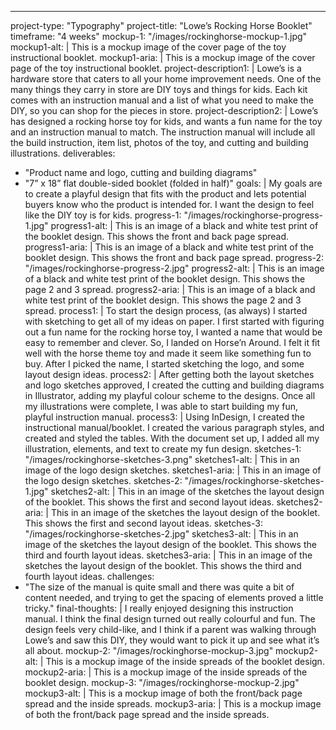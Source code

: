 ---
project-type: "Typography"
project-title: "Lowe’s Rocking Horse Booklet"
timeframe: "4 weeks"
mockup-1: "/images/rockinghorse-mockup-1.jpg"
mockup1-alt: |
  This is a mockup image of the cover page of the toy instructional booklet.
mockup1-aria: |
  This is a mockup image of the cover page of the toy instructional booklet.
project-description1: |
  Lowe’s is a hardware store that caters to all your home improvement needs. One of the many things they carry in store are DIY toys and things for kids. Each kit comes with an instruction manual and a list of what you need to make the DIY, so you can shop for the pieces in store.
project-description2: |
  Lowe’s has designed a rocking horse toy for kids, and wants a fun name for the toy and an instruction manual to match. The instruction manual will include all the build instruction, item list, photos of the toy, and cutting and building illustrations.
deliverables:
  - "Product name and logo, cutting and building diagrams"
  - "7” x 18” flat double-sided booklet (folded in half)"
goals: |
  My goals are to create a playful design that fits with the product and lets potential buyers know who the product is intended for. I want the design to feel like the DIY toy is for kids.
progress-1: "/images/rockinghorse-progress-1.jpg"
progress1-alt: |
  This is an image of a black and white test print of the booklet design. This shows the front and back page spread.
progress1-aria: |
  This is an image of a black and white test print of the booklet design. This shows the front and back page spread.
progress-2: "/images/rockinghorse-progress-2.jpg"
progress2-alt: |
  This is an image of a black and white test print of the booklet design. This shows the page 2 and 3 spread.
progress2-aria: |
  This is an image of a black and white test print of the booklet design. This shows the page 2 and 3 spread.
process1: |
  To start the design process, (as always) I started with sketching to get all of my ideas on paper. I first started with figuring out a fun name for the rocking horse toy, I wanted a name that would be easy to remember and clever. So, I landed on Horse’n Around. I felt it fit well with the horse theme toy and made it seem like something fun to buy. After I picked the name, I started sketching the logo, and some layout design ideas.
process2: |
  After getting both the layout sketches and logo sketches approved, I created the cutting and building diagrams in Illustrator, adding my playful colour scheme to the designs. Once all my illustrations were complete, I was able to start building my fun, playful instruction manual.
process3: |
  Using InDesign, I created the instructional manual/booklet. I created the various paragraph styles, and created and styled the tables. With the document set up, I added all my illustration, elements, and text to create my fun design.
sketches-1: "/images/rockinghorse-sketches-3.png"
sketches1-alt: |
  This in an image of the logo design sketches.
sketches1-aria: |
  This in an image of the logo design sketches.
sketches-2: "/images/rockinghorse-sketches-1.jpg"
sketches2-alt: |
  This in an image of the sketches the layout design of the booklet. This shows the first and second layout ideas.
sketches2-aria: |
  This in an image of the sketches the layout design of the booklet. This shows the first and second layout ideas.
sketches-3: "/images/rockinghorse-sketches-2.jpg"
sketches3-alt: |
  This in an image of the sketches the layout design of the booklet. This shows the third and fourth layout ideas.
sketches3-aria: |
  This in an image of the sketches the layout design of the booklet. This shows the third and fourth layout ideas.
challenges:
  - "The size of the manual is quite small and there was quite a bit of content needed, and trying to get the spacing of elements proved a little tricky."
final-thoughts: |
  I really enjoyed designing this instruction manual. I think the final design turned out really colourful and fun. The design feels very child-like, and I think if a parent was walking through Lowe’s and saw this DIY, they would want to pick it up and see what it’s all about.
mockup-2: "/images/rockinghorse-mockup-3.jpg"
mockup2-alt: |
  This is a mockup image of the inside spreads of the booklet design.
mockup2-aria: |
  This is a mockup image of the inside spreads of the booklet design.
mockup-3: "/images/rockinghorse-mockup-2.jpg"
mockup3-alt: |
  This is a mockup image of both the front/back page spread and the inside spreads.
mockup3-aria: |
  This is a mockup image of both the front/back page spread and the inside spreads.
